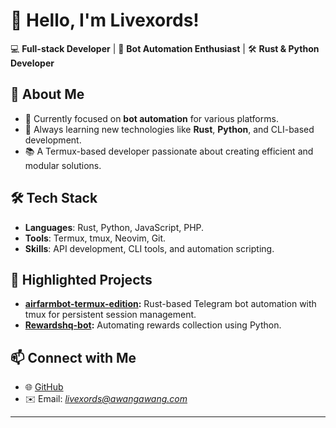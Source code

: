 # 👋 Hello, I'm Livexords!  
💻 **Full-stack Developer** | 🤖 **Bot Automation Enthusiast** | 🛠️ **Rust & Python Developer**  

## 🚀 About Me  
- 🔭 Currently focused on **bot automation** for various platforms.  
- 🌱 Always learning new technologies like **Rust**, **Python**, and CLI-based development.  
- 📚 A Termux-based developer passionate about creating efficient and modular solutions.  

## 🛠️ Tech Stack  
- **Languages**: Rust, Python, JavaScript, PHP.  
- **Tools**: Termux, tmux, Neovim, Git.  
- **Skills**: API development, CLI tools, and automation scripting.  

## 🌟 Highlighted Projects  
- **[airfarmbot-termux-edition](https://github.com/livexords-nw/airfarmbot-termux-edition):** Rust-based Telegram bot automation with tmux for persistent session management.  
- **[Rewardshq-bot](https://github.com/livexords-nw/Rewardshq-bot):** Automating rewards collection using Python.  

## 📫 Connect with Me  
- 🌐 [GitHub](https://github.com/livexords-nw)  
- ✉️ Email: *livexords@awangawang.com*  

---